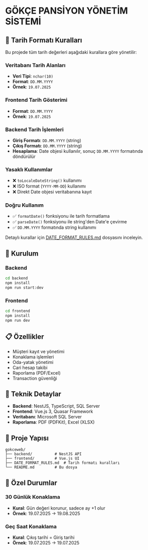 # GÖKÇE PANSİYON YÖNETİM SİSTEMİ

## 📅 Tarih Formatı Kuralları

Bu projede tüm tarih değerleri aşağıdaki kurallara göre yönetilir:

### Veritabanı Tarih Alanları
- **Veri Tipi**: `nchar(10)`
- **Format**: `DD.MM.YYYY`
- **Örnek**: `19.07.2025`

### Frontend Tarih Gösterimi
- **Format**: `DD.MM.YYYY`
- **Örnek**: `19.07.2025`

### Backend Tarih İşlemleri
- **Giriş Formatı**: `DD.MM.YYYY` (string)
- **Çıkış Formatı**: `DD.MM.YYYY` (string)
- **Hesaplama**: Date objesi kullanılır, sonuç `DD.MM.YYYY` formatında döndürülür

### Yasaklı Kullanımlar
- ❌ `toLocaleDateString()` kullanımı
- ❌ ISO format (`YYYY-MM-DD`) kullanımı
- ❌ Direkt Date objesi veritabanına kayıt

### Doğru Kullanım
- ✅ `formatDate()` fonksiyonu ile tarih formatlama
- ✅ `parseDate()` fonksiyonu ile string'den Date'e çevirme
- ✅ `DD.MM.YYYY` formatında string kullanımı

Detaylı kurallar için [DATE_FORMAT_RULES.md](DATE_FORMAT_RULES.md) dosyasını inceleyin.

## 🚀 Kurulum

### Backend
```bash
cd backend
npm install
npm run start:dev
```

### Frontend
```bash
cd frontend
npm install
npm run dev
```

## 📋 Özellikler

- Müşteri kayıt ve yönetimi
- Konaklama işlemleri
- Oda-yatak yönetimi
- Cari hesap takibi
- Raporlama (PDF/Excel)
- Transaction güvenliği

## 🔧 Teknik Detaylar

- **Backend**: NestJS, TypeScript, SQL Server
- **Frontend**: Vue.js 3, Quasar Framework
- **Veritabanı**: Microsoft SQL Server
- **Raporlama**: PDF (PDFKit), Excel (XLSX)

## 📁 Proje Yapısı

```
gokceweb/
├── backend/          # NestJS API
├── frontend/         # Vue.js UI
├── DATE_FORMAT_RULES.md  # Tarih formatı kuralları
└── README.md         # Bu dosya
```

## 🎯 Özel Durumlar

### 30 Günlük Konaklama
- **Kural**: Gün değeri korunur, sadece ay +1 olur
- **Örnek**: 19.07.2025 → 19.08.2025

### Geç Saat Konaklama
- **Kural**: Çıkış tarihi = Giriş tarihi
- **Örnek**: 19.07.2025 → 19.07.2025
